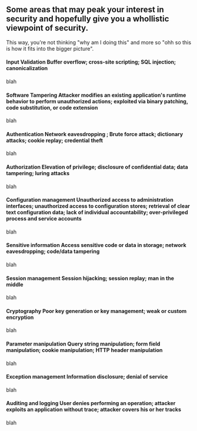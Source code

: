 ## Some areas that may peak your interest in security and hopefully give you a whollistic viewpoint of security.
This way, you're not thinking "why am I doing this" and more so "ohh so this is how it fits into the bigger picture".

#### Input Validation	Buffer overflow; cross-site scripting; SQL injection; canonicalization
blah

#### Software Tampering	Attacker modifies an existing application's runtime behavior to perform unauthorized actions; exploited via binary patching, code substitution, or code extension
blah

#### Authentication	Network eavesdropping ; Brute force attack; dictionary attacks; cookie replay; credential theft
blah

#### Authorization	Elevation of privilege; disclosure of confidential data; data tampering; luring attacks

blah

#### Configuration management	Unauthorized access to administration interfaces; unauthorized access to configuration stores; retrieval of clear text configuration data; lack of individual accountability; over-privileged process and service accounts
blah

#### Sensitive information	Access sensitive code or data in storage; network eavesdropping; code/data tampering
blah

#### Session management	Session hijacking; session replay; man in the middle
blah

#### Cryptography	Poor key generation or key management; weak or custom encryption

blah

#### Parameter manipulation	Query string manipulation; form field manipulation; cookie manipulation; HTTP header manipulation
blah

#### Exception management	Information disclosure; denial of service
blah

#### Auditing and logging	User denies performing an operation; attacker exploits an application without trace; attacker covers his or her tracks
blah
